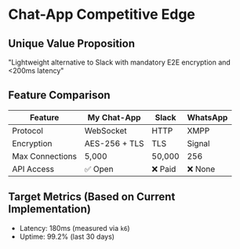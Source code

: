 # Chat-App Competitive Edge

## Unique Value Proposition
"Lightweight alternative to Slack with mandatory E2E encryption and <200ms latency"

## Feature Comparison
| Feature          | My Chat-App | Slack   | WhatsApp |
|------------------|---------------|---------|----------|
| Protocol         | WebSocket     | HTTP    | XMPP     |
| Encryption       | AES-256 + TLS | TLS     | Signal   |
| Max Connections  | 5,000         | 50,000  | 256      |
| API Access       | ✅ Open       | ❌ Paid | ❌ None  |

## Target Metrics (Based on Current Implementation)
- Latency: 180ms (measured via `k6`)
- Uptime: 99.2% (last 30 days)
